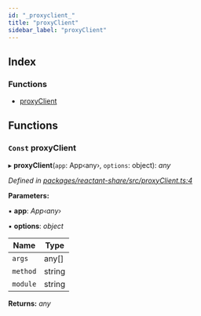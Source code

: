 ```yaml
---
id: "_proxyclient_"
title: "proxyClient"
sidebar_label: "proxyClient"
---
```


## Index

### Functions

* [proxyClient](_proxyclient_.md#const-proxyclient)

## Functions

### `Const` proxyClient

▸ **proxyClient**(`app`: App‹any›, `options`: object): *any*

*Defined in [packages/reactant-share/src/proxyClient.ts:4](https://github.com/unadlib/reactant/blob/a019d587/packages/reactant-share/src/proxyClient.ts#L4)*

**Parameters:**

▪ **app**: *App‹any›*

▪ **options**: *object*

Name | Type |
------ | ------ |
`args` | any[] |
`method` | string |
`module` | string |

**Returns:** *any*

